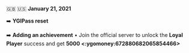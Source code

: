 🇬🇧 🇺🇸 **January 21, 2021**

➡️ **YGIPass reset**

➡️ **Adding an achievement**
  • Join the official server to unlock the **Loyal Player** success and get **5000 <:ygomoney:672880682065854466>**